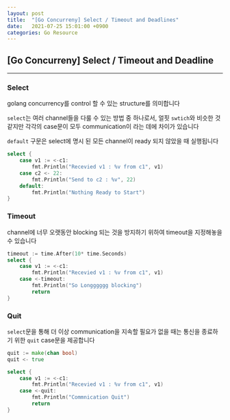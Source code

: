 ```yaml
---
layout: post
title:  "[Go Concurreny] Select / Timeout and Deadlines"
date:   2021-07-25 15:01:00 +0900
categories: Go Resource
---
```


## [Go Concurreny] Select / Timeout and Deadline

----------

### Select

golang concurrency를 control 할 수 있는 structure를 의미합니다

`select`는 여러 channel들을 다룰 수 있는 방법 중 하나로서, 얼핏 `swtich`와 비슷한 것 같지만 각각의 case문이 모두 communication이 라는 데에 차이가 있습니다

`default` 구문은 select에 명시 된 모든 channel이 ready 되지 않았을 때 실행됩니다

```go
select {
    case v1 := <-c1:
        fmt.Println("Recevied v1 : %v from c1", v1)
    case c2 <- 22:
        fmt.Println("Send to c2 : %v", 22)
    default:
        fmt.Println("Nothing Ready to Start")
}
```

### Timeout

channel에 너무 오랫동안 blocking 되는 것을 방지하기 위하여 timeout을 지정해놓을 수 있습니다

```go
timeout := time.After(10* time.Seconds)
select {
    case v1 := <-c1:
        fmt.Println("Recevied v1 : %v from c1", v1)
    case <-timeout:
        fmt.Println("So Longggggg blocking")
        return
}
```

### Quit

`select`문을 통해 더 이상 communication을 지속할 필요가 없을 때는 통신을 종료하기 위한 `quit` case문을 제공합니다

```go
quit := make(chan bool)
quit <- true
```

```go
select {
    case v1 := <-c1:
        fmt.Println("Recevied v1 : %v from c1", v1)
    case <-quit:
        fmt.Println("Commnication Quit")
        return
}
```
